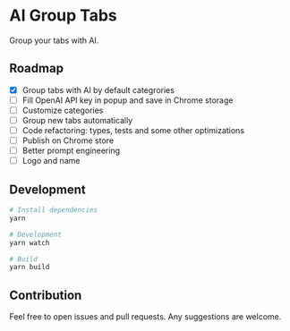 # AI Group Tabs

Group your tabs with AI.

## Roadmap

- [x] Group tabs with AI by default categrories
- [ ] Fill OpenAI API key in popup and save in Chrome storage
- [ ] Customize categories
- [ ] Group new tabs automatically
- [ ] Code refactoring: types, tests and some other optimizations
- [ ] Publish on Chrome store
- [ ] Better prompt engineering
- [ ] Logo and name

## Development

```bash
# Install dependencies
yarn
```

```bash
# Development
yarn watch
```

```bash
# Build
yarn build
```

## Contribution

Feel free to open issues and pull requests. Any suggestions are welcome.